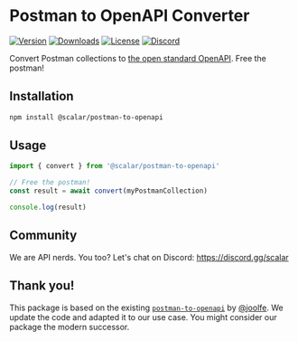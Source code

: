 # Postman to OpenAPI Converter

[![Version](https://img.shields.io/npm/v/%40scalar/postman-to-openapi)](https://www.npmjs.com/package/@scalar/postman-to-openapi)
[![Downloads](https://img.shields.io/npm/dm/%40scalar/postman-to-openapi)](https://www.npmjs.com/package/@scalar/postman-to-openapi)
[![License](https://img.shields.io/npm/l/%40scalar%2Fpostman-to-openapi)](https://www.npmjs.com/package/@scalar/postman-to-openapi)
[![Discord](https://img.shields.io/discord/1135330207960678410?style=flat&color=5865F2)](https://discord.gg/scalar)

Convert Postman collections to [the open standard OpenAPI](https://github.com/OAI/OpenAPI-Specification). Free the postman!

## Installation

```bash
npm install @scalar/postman-to-openapi
```

## Usage

```ts
import { convert } from '@scalar/postman-to-openapi'

// Free the postman!
const result = await convert(myPostmanCollection)

console.log(result)
```

## Community

We are API nerds. You too? Let's chat on Discord: <https://discord.gg/scalar>

## Thank you!

This package is based on the existing [`postman-to-openapi`](https://github.com/joolfe/postman-to-openapi) by [@joolfe](https://github.com/joolfe). We update the code and adapted it to our use case. You might consider our package the modern successor.
